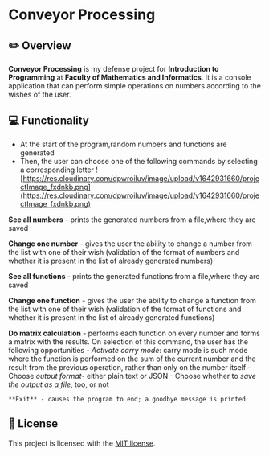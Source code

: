 # Conveyor Processing


## :pencil2: Overview

**Conveyor Processing** is my defense project for **Introduction to Programming** at **Faculty of Mathematics and Informatics**. It is a console application that can perform simple operations on numbers according to the wishes of the user.

## :computer: Functionality
 - At the start of the program,random numbers and functions are generated
 - Then, the user can choose one of the following commands by selecting a corresponding letter
![https://res.cloudinary.com/dpwroiluv/image/upload/v1642931660/projectImage_fxdnkb.png](https://res.cloudinary.com/dpwroiluv/image/upload/v1642931660/projectImage_fxdnkb.png)

**See all numbers** - prints the generated numbers from a file,where they are saved

**Change one number** - gives the user the ability to change a number from the list with one of their wish (validation of the format of numbers and whether it is present in the list of already generated numbers)

**See all functions** - prints the generated functions from a file,where they are saved

**Change one function** - gives the user the ability to change a function from the list with one of their wish (validation of the format of functions and whether it is present in the list of already generated functions)

**Do matrix calculation** - performs each function on every number and forms a matrix with the results. On selection of this command, the user has the following opportunities
	 - *Activate carry mode*: carry mode is such mode where the function is performed on the sum of the current number and the result from the previous operation, rather than only on the number itself
	 - Choose *output format*- either plain text or JSON
	 - Choose whether to *save the output as a file*, too, or not

	**Exit** - causes the program to end; a goodbye message is printed

##  :page_with_curl: License

This project is licensed with the [MIT license](LICENSE).
